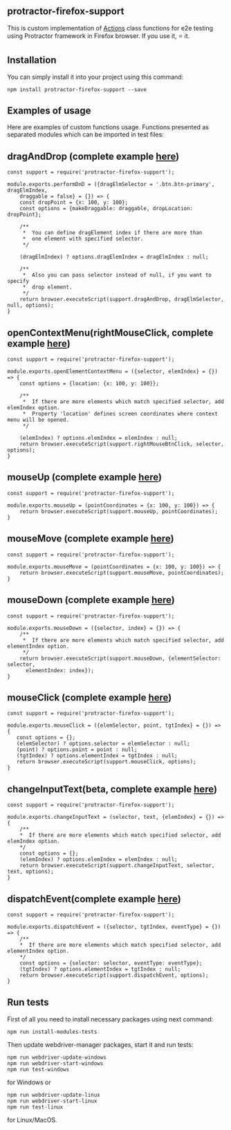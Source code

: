 protractor-firefox-support
--------------------------

This is custom implementation of [Actions](https://seleniumhq.github.io/selenium/docs/api/java/org/openqa/selenium/interactions/Actions.html) class functions
for e2e testing using Protractor framework in Firefox browser.
If you use it, ⭐️ it.

Installation
------------

You can simply install it into your project using this command:

```
npm install protractor-firefox-support --save
```

Examples of usage
-----------------

Here are examples of custom functions usage. Functions presented as separated
modules which can be imported in test files:

dragAndDrop (complete example [here](https://github.com/IgorSasovets/protractor-firefox-support/blob/master/examples/exampleDND.js))
------------

```
const support = require('protractor-firefox-support');

module.exports.performDnD = ({dragElmSelector = '.btn.btn-primary', dragElmIndex,
    draggable = false} = {}) => {
    const dropPoint = {x: 100, y: 100};
    const options = {makeDraggable: draggable, dropLocation: dropPoint};

    /**
     *  You can define dragElement index if there are more than
     *  one element with specified selector.
     */

    (dragElmIndex) ? options.dragElemIndex = dragElmIndex : null;

    /**
     *  Also you can pass selector instead of null, if you want to specify
     *  drop element.
     */
    return browser.executeScript(support.dragAndDrop, dragElmSelector, null, options);
}
```

openContextMenu(rightMouseClick, complete example [here](https://github.com/IgorSasovets/protractor-firefox-support/blob/master/examples/exampleMouseActions.js))
--------------------------------

```
const support = require('protractor-firefox-support');

module.exports.openElementContextMenu = ({selector, elemIndex} = {}) => {
    const options = {location: {x: 100, y: 100}};

    /**
     *  If there are more elements which match specified selector, add elemIndex option.
     *  Property 'location' defines screen coordinates where context menu will be opened.
     */

    (elemIndex) ? options.elemIndex = elemIndex : null;
    return browser.executeScript(support.rightMouseBtnClick, selector, options);
}
```

mouseUp (complete example [here](https://github.com/IgorSasovets/protractor-firefox-support/blob/master/examples/exampleMouseActions.js))
-------

```
const support = require('protractor-firefox-support');

module.exports.mouseUp = (pointCoordinates = {x: 100, y: 100}) => {
    return browser.executeScript(support.mouseUp, pointCoordinates);
}
```

mouseMove (complete example [here](https://github.com/IgorSasovets/protractor-firefox-support/blob/master/examples/exampleMouseActions.js))
---------

```
const support = require('protractor-firefox-support');

module.exports.mouseMove = (pointCoordinates = {x: 100, y: 100}) => {
    return browser.executeScript(support.mouseMove, pointCoordinates);
}
```

mouseDown (complete example [here](https://github.com/IgorSasovets/protractor-firefox-support/blob/master/examples/exampleMouseActions.js))
---------

```
const support = require('protractor-firefox-support');

module.exports.mouseDown = ({selector, index} = {}) => {
    /**
     *  If there are more elements which match specified selector, add elementIndex option.
     */
    return browser.executeScript(support.mouseDown, {elementSelector: selector,
      elementIndex: index});
}
```

mouseClick (complete example [here](https://github.com/IgorSasovets/protractor-firefox-support/blob/master/examples/exampleMouseClick.js))
----------

```
const support = require('protractor-firefox-support');

module.exports.mouseClick = ({elemSelector, point, tgtIndex} = {}) => {
   const options = {};
   (elemSelector) ? options.selector = elemSelector : null;
   (point) ? options.point = point : null;
   (tgtIndex) ? options.elementIndex = tgtIndex : null;
   return browser.executeScript(support.mouseClick, options);
}
```

changeInputText(beta, complete example [here](https://github.com/IgorSasovets/protractor-firefox-support/blob/master/examples/exampleChangeText.js))
---------------------

```
const support = require('protractor-firefox-support');

module.exports.changeInputText = (selector, text, {elemIndex} = {}) => {
    /**
    *  If there are more elements which match specified selector, add elemIndex option.
    */
    const options = {};
    (elemIndex) ? options.elemIndex = elemIndex : null;
    return browser.executeScript(support.changeInputText, selector, text, options);
} 
```

dispatchEvent(complete example [here](https://github.com/IgorSasovets/protractor-firefox-support/blob/master/examples/dispatchEvent.js))
---------------------

```
const support = require('protractor-firefox-support');

module.exports.dispatchEvent = ({selector, tgtIndex, eventType} = {}) => {
    /**
    *  If there are more elements which match specified selector, add elementIndex option.
    */
    const options = {selector: selector, eventType: eventType};
    (tgtIndex) ? options.elementIndex = tgtIndex : null;
    return browser.executeScript(support.dispatchEvent, options);
} 
```

Run tests
---------

First of all you need to install necessary packages using next command:

```
npm run install-modules-tests
```

Then update webdriver-manager packages, start it and run tests:

```
npm run webdriver-update-windows
npm run webdriver-start-windows
npm run test-windows
```

for Windows or

```
npm run webdriver-update-linux
npm run webdriver-start-linux
npm run test-linux
```

for Linux/MacOS.

